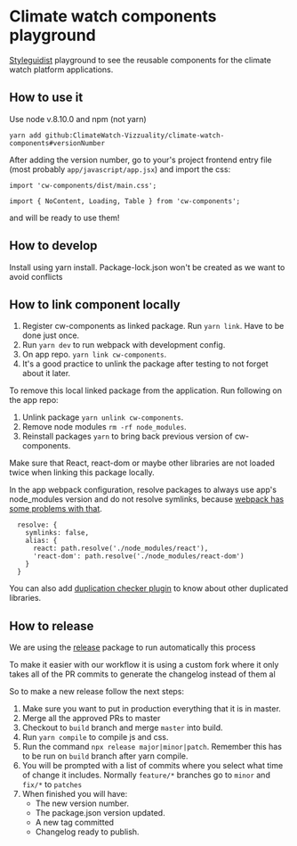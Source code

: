 # Climate watch components playground

[Styleguidist](https://github.com/styleguidist/react-styleguidist) playground to see the reusable components for the climate watch platform applications.

## How to use it

Use node v.8.10.0 and npm (not yarn)

```
yarn add github:ClimateWatch-Vizzuality/climate-watch-components#versionNumber
```

After adding the version number, go to your's project frontend entry file (most probably `app/javascript/app.jsx`) and import the css:
```
import 'cw-components/dist/main.css';
```

```
import { NoContent, Loading, Table } from 'cw-components';
```

and will be ready to use them!

## How to develop

Install using yarn install. Package-lock.json won't be created as we want to avoid conflicts

## How to link component locally

1. Register cw-components as linked package. Run `yarn link`. Have to be done just once.
2. Run `yarn dev` to run webpack with development config.
3. On app repo. `yarn link cw-components`.
4. It's a good practice to unlink the package after testing to not forget about it later.

To remove this local linked package from the application. Run following on the app repo:

1. Unlink package `yarn unlink cw-components`.
2. Remove node modules `rm -rf node_modules`.
3. Reinstall packages `yarn` to bring back previous version of cw-components.


Make sure that React, react-dom or maybe other libraries are not loaded twice when linking this package locally.

In the app webpack configuration, resolve packages to always use app's node_modules version and do not resolve symlinks, because
[webpack has some problems with that](https://github.com/webpack/webpack/issues/1643).

```
  resolve: {
    symlinks: false,
    alias: {
      react: path.resolve('./node_modules/react'),
      'react-dom': path.resolve('./node_modules/react-dom')
    }
  }
```

You can also add [duplication checker plugin](https://github.com/darrenscerri/duplicate-package-checker-webpack-plugin) to know about other duplicated libraries.

## How to release

We are using the [release](https://github.com/zeit/release) package to run automatically this process

To make it easier with our workflow it is using a custom fork where it only takes all of the PR commits to generate the changelog instead of them al


So to make a new release follow the next steps:
1. Make sure you want to put in production everything that it is in master.
2. Merge all the approved PRs to master
3. Checkout to ```build``` branch and merge ```master``` into build.
4. Run ```yarn compile``` to compile js and css.
5. Run the command ```npx release major|minor|patch```. Remember this has to be run on ```build``` branch after yarn compile.
6. You will be prompted with a list of commits where you select what time of change it includes. Normally `feature/*` branches go to `minor` and `fix/*` to `patches`
7. When finished you will have:
    - The new version number.
    - The package.json version updated.
    - A new tag committed
    - Changelog ready to publish.
